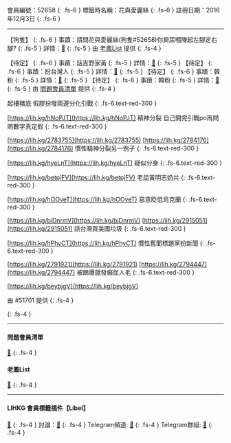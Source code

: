 會員編號：52658
{: .fs-6 }
標籤時名稱：花與愛麗絲
{: .fs-6 }
註冊日期：2016年12月3日
{: .fs-6 }

---

<div class="code-example" markdown="1">

【狗隻】
{: .fs-6 }
事蹟：請問花與愛麗絲(狗隻#52658)你屙尿嗰陣起左腳定右腳?
{: .fs-5 }
詳情：[🔗](https://lih.kg/2624042)
{: .fs-5 }
由 [老鳳List](#老鳳list) 提供
{: .fs-4 }

</div>
<div class="code-example" markdown="1">

【待定】
{: .fs-6 }
事蹟：話吉野家黃
{: .fs-5 }
詳情：[🔗](https://lih.kg/ekLkCT)
{: .fs-5 }
【待定】
{: .fs-6 }
事蹟：扮台灣人
{: .fs-5 }
詳情：[🔗](https://lih.kg/fHFEjT)
{: .fs-5 }
【待定】
{: .fs-6 }
事蹟：韓粉
{: .fs-5 }
詳情：[🔗](https://lih.kg/2054115)
{: .fs-5 }
【待定】
{: .fs-6 }
事蹟：韓粉
{: .fs-5 }
詳情：[🔗](https://lih.kg/1868611)
{: .fs-5 }
由 [問題會員清單](#問題會員清單) 提供
{: .fs-4 }

</div>
<div class="code-example" markdown="1">

起樓豬底 假膠扮嘥兩邊分化引戰
{: .fs-6.text-red-300 }

[https://lih.kg/hNoPJT](https://lih.kg/hNoPJT)
精神分裂 自己開完引戰po再問啲數字真定假
{: .fs-6.text-red-300 }

[https://lih.kg/2783755](https://lih.kg/2783755)
[https://lih.kg/2784176](https://lih.kg/2784176)
慣性精神分裂另一例子
{: .fs-6.text-red-300 }

[https://lih.kg/hyeLnT](https://lih.kg/hyeLnT)
疑似分身
{: .fs-6.text-red-300 }

[https://lih.kg/betpjFV](https://lih.kg/betpjFV)
老屈黃明志奶共
{: .fs-6.text-red-300 }

[https://lih.kg/hOOveT](https://lih.kg/hOOveT)
惡意眨低烏克蘭
{: .fs-6.text-red-300 }

[https://lih.kg/biDnrmV](https://lih.kg/biDnrmV)
[https://lih.kg/2915051](https://lih.kg/2915051)
話台灣買美國垃圾
{: .fs-6.text-red-300 }

[https://lih.kg/hPhyCT](https://lih.kg/hPhyCT)
慣性舊聞標題黨扮新聞
{: .fs-6.text-red-300 }

[https://lih.kg/2791921](https://lih.kg/2791921)
[https://lih.kg/2794447](https://lih.kg/2794447)
被踢爆就發癲屈人毛
{: .fs-6.text-red-300 }

[https://lih.kg/beybjgV](https://lih.kg/beybjgV)

由 #51701 提供
{: .fs-4 }

</div>
{: .fs-4 }

---

#### 問題會員清單
[🔗](https://github.com/V4KFDgEw8T/rccnmlhnzv)
{: .fs-4 }
#### 老鳳List
[🔗](https://lihkg.com/thread/2808424)
{: .fs-4 }

---

#### LIHKG 會員標籤插件【Libel】
[🔗](https://kitce.github.io/libel)
{: .fs-4 }
討論：[🔗](https://lih.kg/2841778)
{: .fs-4 }
Telegram頻道: [🔗](https://t.me/LibelOfficialChannel)
{: .fs-4 }
Telegram群組: [🔗](https://t.me/LibelOfficialGroup)
{: .fs-4 }
